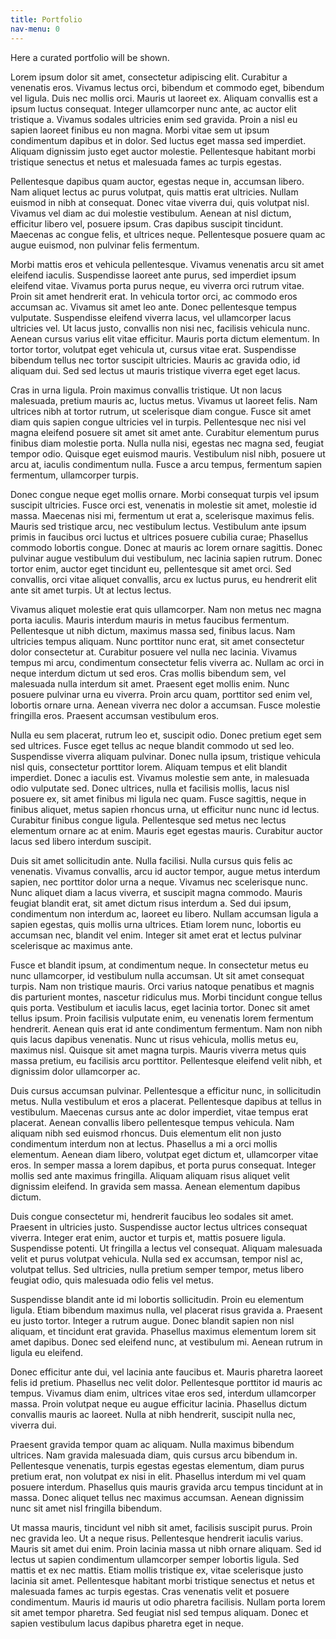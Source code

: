 ```yaml
---
title: Portfolio
nav-menu: 0
---
```


Here a curated portfolio will be shown.

Lorem ipsum dolor sit amet, consectetur adipiscing elit. Curabitur a venenatis eros. Vivamus lectus orci, bibendum et commodo eget, bibendum vel ligula. Duis nec mollis orci. Mauris ut laoreet ex. Aliquam convallis est a ipsum luctus consequat. Integer ullamcorper nunc ante, ac auctor elit tristique a. Vivamus sodales ultricies enim sed gravida. Proin a nisl eu sapien laoreet finibus eu non magna. Morbi vitae sem ut ipsum condimentum dapibus et in dolor. Sed luctus eget massa sed imperdiet. Aliquam dignissim justo eget auctor molestie. Pellentesque habitant morbi tristique senectus et netus et malesuada fames ac turpis egestas.

Pellentesque dapibus quam auctor, egestas neque in, accumsan libero. Nam aliquet lectus ac purus volutpat, quis mattis erat ultricies. Nullam euismod in nibh at consequat. Donec vitae viverra dui, quis volutpat nisl. Vivamus vel diam ac dui molestie vestibulum. Aenean at nisl dictum, efficitur libero vel, posuere ipsum. Cras dapibus suscipit tincidunt. Maecenas ac congue felis, et ultrices neque. Pellentesque posuere quam ac augue euismod, non pulvinar felis fermentum.

Morbi mattis eros et vehicula pellentesque. Vivamus venenatis arcu sit amet eleifend iaculis. Suspendisse laoreet ante purus, sed imperdiet ipsum eleifend vitae. Vivamus porta purus neque, eu viverra orci rutrum vitae. Proin sit amet hendrerit erat. In vehicula tortor orci, ac commodo eros accumsan ac. Vivamus sit amet leo ante. Donec pellentesque tempus vulputate. Suspendisse eleifend viverra lacus, vel ullamcorper lacus ultricies vel. Ut lacus justo, convallis non nisi nec, facilisis vehicula nunc. Aenean cursus varius elit vitae efficitur. Mauris porta dictum elementum. In tortor tortor, volutpat eget vehicula ut, cursus vitae erat. Suspendisse bibendum tellus nec tortor suscipit ultricies. Mauris ac gravida odio, id aliquam dui. Sed sed lectus ut mauris tristique viverra eget eget lacus.

Cras in urna ligula. Proin maximus convallis tristique. Ut non lacus malesuada, pretium mauris ac, luctus metus. Vivamus ut laoreet felis. Nam ultrices nibh at tortor rutrum, ut scelerisque diam congue. Fusce sit amet diam quis sapien congue ultricies vel in turpis. Pellentesque nec nisi vel magna eleifend posuere sit amet sit amet ante. Curabitur elementum purus finibus diam molestie porta. Nulla nulla nisi, egestas nec magna sed, feugiat tempor odio. Quisque eget euismod mauris. Vestibulum nisl nibh, posuere ut arcu at, iaculis condimentum nulla. Fusce a arcu tempus, fermentum sapien fermentum, ullamcorper turpis.

Donec congue neque eget mollis ornare. Morbi consequat turpis vel ipsum suscipit ultricies. Fusce orci est, venenatis in molestie sit amet, molestie id massa. Maecenas nisi mi, fermentum ut erat a, scelerisque maximus felis. Mauris sed tristique arcu, nec vestibulum lectus. Vestibulum ante ipsum primis in faucibus orci luctus et ultrices posuere cubilia curae; Phasellus commodo lobortis congue. Donec at mauris ac lorem ornare sagittis. Donec pulvinar augue vestibulum dui vestibulum, nec lacinia sapien rutrum. Donec tortor enim, auctor eget tincidunt eu, pellentesque sit amet orci. Sed convallis, orci vitae aliquet convallis, arcu ex luctus purus, eu hendrerit elit ante sit amet turpis. Ut at lectus lectus.

Vivamus aliquet molestie erat quis ullamcorper. Nam non metus nec magna porta iaculis. Mauris interdum mauris in metus faucibus fermentum. Pellentesque ut nibh dictum, maximus massa sed, finibus lacus. Nam ultricies tempus aliquam. Nunc porttitor nunc erat, sit amet consectetur dolor consectetur at. Curabitur posuere vel nulla nec lacinia. Vivamus tempus mi arcu, condimentum consectetur felis viverra ac. Nullam ac orci in neque interdum dictum ut sed eros. Cras mollis bibendum sem, vel malesuada nulla interdum sit amet. Praesent eget mollis enim. Nunc posuere pulvinar urna eu viverra. Proin arcu quam, porttitor sed enim vel, lobortis ornare urna. Aenean viverra nec dolor a accumsan. Fusce molestie fringilla eros. Praesent accumsan vestibulum eros.

Nulla eu sem placerat, rutrum leo et, suscipit odio. Donec pretium eget sem sed ultrices. Fusce eget tellus ac neque blandit commodo ut sed leo. Suspendisse viverra aliquam pulvinar. Donec nulla ipsum, tristique vehicula nisl quis, consectetur porttitor lorem. Aliquam tempus et elit blandit imperdiet. Donec a iaculis est. Vivamus molestie sem ante, in malesuada odio vulputate sed. Donec ultrices, nulla et facilisis mollis, lacus nisl posuere ex, sit amet finibus mi ligula nec quam. Fusce sagittis, neque in finibus aliquet, metus sapien rhoncus urna, ut efficitur nunc nunc id lectus. Curabitur finibus congue ligula. Pellentesque sed metus nec lectus elementum ornare ac at enim. Mauris eget egestas mauris. Curabitur auctor lacus sed libero interdum suscipit.

Duis sit amet sollicitudin ante. Nulla facilisi. Nulla cursus quis felis ac venenatis. Vivamus convallis, arcu id auctor tempor, augue metus interdum sapien, nec porttitor dolor urna a neque. Vivamus nec scelerisque nunc. Nunc aliquet diam a lacus viverra, et suscipit magna commodo. Mauris feugiat blandit erat, sit amet dictum risus interdum a. Sed dui ipsum, condimentum non interdum ac, laoreet eu libero. Nullam accumsan ligula a sapien egestas, quis mollis urna ultrices. Etiam lorem nunc, lobortis eu accumsan nec, blandit vel enim. Integer sit amet erat et lectus pulvinar scelerisque ac maximus ante.

Fusce et blandit ipsum, at condimentum neque. In consectetur metus eu nunc ullamcorper, id vestibulum nulla accumsan. Ut sit amet consequat turpis. Nam non tristique mauris. Orci varius natoque penatibus et magnis dis parturient montes, nascetur ridiculus mus. Morbi tincidunt congue tellus quis porta. Vestibulum et iaculis lacus, eget lacinia tortor. Donec sit amet tellus ipsum. Proin facilisis vulputate enim, eu venenatis lorem fermentum hendrerit. Aenean quis erat id ante condimentum fermentum. Nam non nibh quis lacus dapibus venenatis. Nunc ut risus vehicula, mollis metus eu, maximus nisl. Quisque sit amet magna turpis. Mauris viverra metus quis massa pretium, eu facilisis arcu porttitor. Pellentesque eleifend velit nibh, et dignissim dolor ullamcorper ac.

Duis cursus accumsan pulvinar. Pellentesque a efficitur nunc, in sollicitudin metus. Nulla vestibulum et eros a placerat. Pellentesque dapibus at tellus in vestibulum. Maecenas cursus ante ac dolor imperdiet, vitae tempus erat placerat. Aenean convallis libero pellentesque tempus vehicula. Nam aliquam nibh sed euismod rhoncus. Duis elementum elit non justo condimentum interdum non at lectus. Phasellus a mi a orci mollis elementum. Aenean diam libero, volutpat eget dictum et, ullamcorper vitae eros. In semper massa a lorem dapibus, et porta purus consequat. Integer mollis sed ante maximus fringilla. Aliquam aliquam risus aliquet velit dignissim eleifend. In gravida sem massa. Aenean elementum dapibus dictum.

Duis congue consectetur mi, hendrerit faucibus leo sodales sit amet. Praesent in ultricies justo. Suspendisse auctor lectus ultrices consequat viverra. Integer erat enim, auctor et turpis et, mattis posuere ligula. Suspendisse potenti. Ut fringilla a lectus vel consequat. Aliquam malesuada velit et purus volutpat vehicula. Nulla sed ex accumsan, tempor nisl ac, volutpat tellus. Sed ultricies, nulla pretium semper tempor, metus libero feugiat odio, quis malesuada odio felis vel metus.

Suspendisse blandit ante id mi lobortis sollicitudin. Proin eu elementum ligula. Etiam bibendum maximus nulla, vel placerat risus gravida a. Praesent eu justo tortor. Integer a rutrum augue. Donec blandit sapien non nisl aliquam, et tincidunt erat gravida. Phasellus maximus elementum lorem sit amet dapibus. Donec sed eleifend nunc, at vestibulum mi. Aenean rutrum in ligula eu eleifend.

Donec efficitur ante dui, vel lacinia ante faucibus et. Mauris pharetra laoreet felis id pretium. Phasellus nec velit dolor. Pellentesque porttitor id mauris ac tempus. Vivamus diam enim, ultrices vitae eros sed, interdum ullamcorper massa. Proin volutpat neque eu augue efficitur lacinia. Phasellus dictum convallis mauris ac laoreet. Nulla at nibh hendrerit, suscipit nulla nec, viverra dui.

Praesent gravida tempor quam ac aliquam. Nulla maximus bibendum ultrices. Nam gravida malesuada diam, quis cursus arcu bibendum in. Pellentesque venenatis, turpis egestas egestas elementum, diam purus pretium erat, non volutpat ex nisi in elit. Phasellus interdum mi vel quam posuere interdum. Phasellus quis mauris gravida arcu tempus tincidunt at in massa. Donec aliquet tellus nec maximus accumsan. Aenean dignissim nunc sit amet nisl fringilla bibendum.

Ut massa mauris, tincidunt vel nibh sit amet, facilisis suscipit purus. Proin nec gravida leo. Ut a neque risus. Pellentesque hendrerit iaculis varius. Mauris sit amet dui enim. Proin lacinia massa ut nibh ornare aliquam. Sed id lectus ut sapien condimentum ullamcorper semper lobortis ligula. Sed mattis et ex nec mattis. Etiam mollis tristique ex, vitae scelerisque justo lacinia sit amet. Pellentesque habitant morbi tristique senectus et netus et malesuada fames ac turpis egestas. Cras venenatis velit et posuere condimentum. Mauris id mauris ut odio pharetra facilisis. Nullam porta lorem sit amet tempor pharetra. Sed feugiat nisl sed tempus aliquam. Donec et sapien vestibulum lacus dapibus pharetra eget in neque.